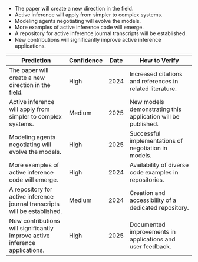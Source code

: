 - The paper will create a new direction in the field.
- Active inference will apply from simpler to complex systems.
- Modeling agents negotiating will evolve the models.
- More examples of active inference code will emerge.
- A repository for active inference journal transcripts will be established.
- New contributions will significantly improve active inference applications.

| Prediction                                                       | Confidence | Date          | How to Verify                                               |
|------------------------------------------------------------------|------------|---------------|------------------------------------------------------------|
| The paper will create a new direction in the field.             | High       | 2024          | Increased citations and references in related literature.   |
| Active inference will apply from simpler to complex systems.     | Medium     | 2025          | New models demonstrating this application will be published.|
| Modeling agents negotiating will evolve the models.              | High       | 2025          | Successful implementations of negotiation in models.       |
| More examples of active inference code will emerge.             | High       | 2024          | Availability of diverse code examples in repositories.      |
| A repository for active inference journal transcripts will be established. | Medium     | 2024          | Creation and accessibility of a dedicated repository.      |
| New contributions will significantly improve active inference applications. | High       | 2025          | Documented improvements in applications and user feedback.  |

